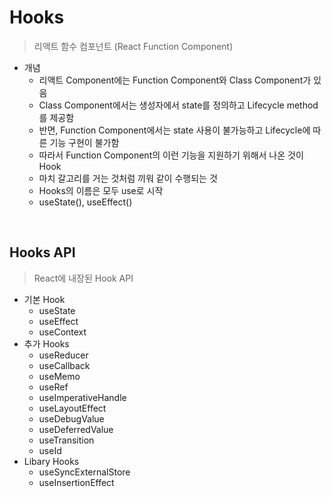 # Hooks

> 리액트 함수 컴포넌트 (React Function Component)

- 개념
  - 리액트 Component에는 Function Component와 Class Component가 있음
  - Class Component에서는 생성자에서 state를 정의하고 Lifecycle method를 제공함
  - 반면, Function Component에서는 state 사용이 불가능하고 Lifecycle에 따른 기능 구현이 불가함
  - 따라서 Function Component의 이런 기능을 지원하기 위해서 나온 것이 Hook
  - 마치 갈고리를 거는 것처럼 끼워 같이 수행되는 것
  - Hooks의 이름은 모두 use로 시작
  - useState(), useEffect()


<br>

## Hooks API

> React에 내장된 Hook API

- 기본 Hook
  - useState
  - useEffect
  - useContext
- 추가 Hooks
  - useReducer
  - useCallback
  - useMemo
  - useRef
  - useImperativeHandle
  - useLayoutEffect
  - useDebugValue
  - useDeferredValue
  - useTransition
  - useId
- Libary Hooks
  - useSyncExternalStore
  - useInsertionEffect
